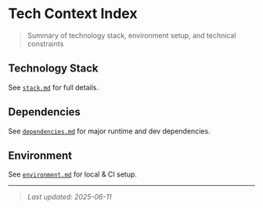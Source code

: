 # Tech Context Index

> Summary of technology stack, environment setup, and technical constraints

## Technology Stack

See [`stack.md`](./stack.md) for full details.

## Dependencies

See [`dependencies.md`](./dependencies.md) for major runtime and dev dependencies.

## Environment

See [`environment.md`](./environment.md) for local & CI setup.

---
> *Last updated: 2025-06-11*
